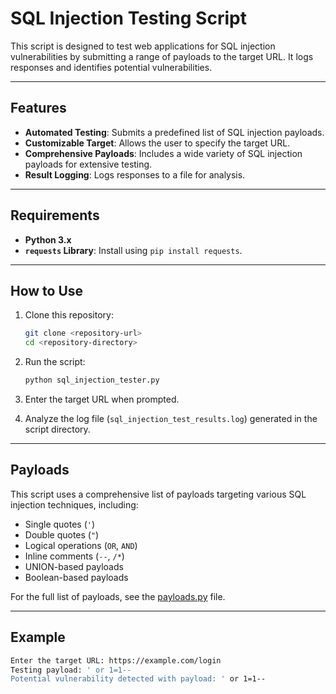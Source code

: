 # SQL Injection Testing Script

This script is designed to test web applications for SQL injection vulnerabilities by submitting a range of payloads to the target URL. It logs responses and identifies potential vulnerabilities.

---

## Features

- **Automated Testing**: Submits a predefined list of SQL injection payloads.
- **Customizable Target**: Allows the user to specify the target URL.
- **Comprehensive Payloads**: Includes a wide variety of SQL injection payloads for extensive testing.
- **Result Logging**: Logs responses to a file for analysis.

---

## Requirements

- **Python 3.x**
- **`requests` Library**: Install using `pip install requests`.

---

## How to Use

1. Clone this repository:

    ```bash
    git clone <repository-url>
    cd <repository-directory>
    ```

2. Run the script:

    ```bash
    python sql_injection_tester.py
    ```

3. Enter the target URL when prompted.

4. Analyze the log file (`sql_injection_test_results.log`) generated in the script directory.

---

## Payloads

This script uses a comprehensive list of payloads targeting various SQL injection techniques, including:

- Single quotes (`'`)
- Double quotes (`"`)
- Logical operations (`OR`, `AND`)
- Inline comments (`--`, `/*`)
- UNION-based payloads
- Boolean-based payloads

For the full list of payloads, see the [payloads.py](payloads.py) file.

---

## Example

```bash
Enter the target URL: https://example.com/login
Testing payload: ' or 1=1--
Potential vulnerability detected with payload: ' or 1=1--
